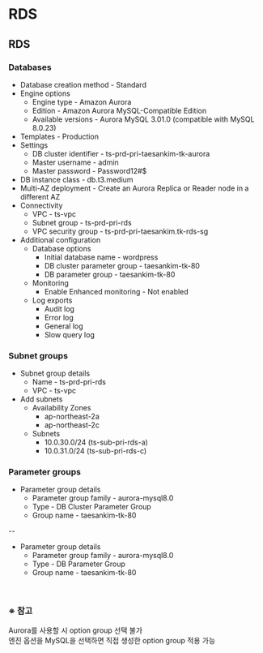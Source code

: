 # RDS

## RDS
### Databases
- Database creation method - Standard
- Engine options
  - Engine type - Amazon Aurora
  - Edition - Amazon Aurora MySQL-Compatible Edition
  - Available versions - Aurora MySQL 3.01.0 (compatible with MySQL 8.0.23)
- Templates - Production
- Settings
  - DB cluster identifier - ts-prd-pri-taesankim-tk-aurora
  - Master username - admin
  - Master password - Password12#$
- DB instance class - db.t3.medium
- Multi-AZ deployment - Create an Aurora Replica or Reader node in a different AZ
- Connectivity
  - VPC - ts-vpc
  - Subnet group - ts-prd-pri-rds
  - VPC security group - ts-prd-pri-taesankim.tk-rds-sg
- Additional configuration
  - Database options
    - Initial database name - wordpress
    - DB cluster parameter group - taesankim-tk-80
    - DB parameter group - taesankim-tk-80
  - Monitoring
    - Enable Enhanced monitoring - Not enabled
  - Log exports
    - Audit log
    - Error log
    - General log
    - Slow query log

### Subnet groups
- Subnet group details
  - Name - ts-prd-pri-rds
  - VPC - ts-vpc
- Add subnets
  - Availability Zones
    - ap-northeast-2a
    - ap-northeast-2c
  - Subnets
    - 10.0.30.0/24 (ts-sub-pri-rds-a)
    - 10.0.31.0/24 (ts-sub-pri-rds-c)

### Parameter groups
- Parameter group details
  - Parameter group family - aurora-mysql8.0
  - Type - DB Cluster Parameter Group
  - Group name - taesankim-tk-80

--
- Parameter group details
  - Parameter group family - aurora-mysql8.0
  - Type - DB Parameter Group
  - Group name - taesankim-tk-80

<br/>

### ※ 참고
Aurora를 사용할 시 option group 선택 불가  
엔진 옵션을 MySQL을 선택하면 직접 생성한 option group 적용 가능
